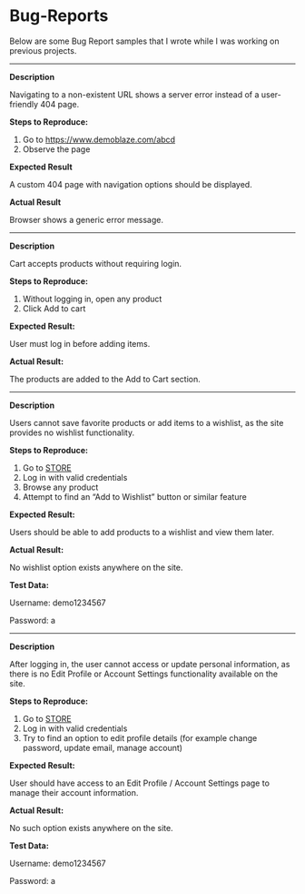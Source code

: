 # Bug-Reports

Below are some Bug Report samples that I wrote while I was working on previous projects.

-------------------------------------------------------------------------------------------

**Description** 

Navigating to a non-existent URL shows a server error instead of a user-friendly 404 page.

**Steps to Reproduce:**

1. Go to https://www.demoblaze.com/abcd
2. Observe the page

**Expected Result**

A custom 404 page with navigation options should be displayed.

**Actual Result**

Browser shows a generic error message.

-------------------------------------------------------------------------------------------

**Description**

Cart accepts products without requiring login.

**Steps to Reproduce:**

1. Without logging in, open any product
2. Click Add to cart

**Expected Result:**

User must log in before adding items.

**Actual Result:**

The products are added to the Add to Cart section.

-------------------------------------------------------------------------------------------

**Description**

Users cannot save favorite products or add items to a wishlist, as the site provides no wishlist functionality.

**Steps to Reproduce:**

1. Go to [STORE](https://www.demoblaze.com/) 
2. Log in with valid credentials
3. Browse any product
4. Attempt to find an “Add to Wishlist” button or similar feature

**Expected Result:**

Users should be able to add products to a wishlist and view them later.

**Actual Result:**

No wishlist option exists anywhere on the site.

**Test Data:**

Username: demo1234567

Password: a

-------------------------------------------------------------------------------------------

**Description**

After logging in, the user cannot access or update personal information, as there is no Edit Profile or Account Settings functionality available on the site.

**Steps to Reproduce:**

1. Go to [STORE ](https://www.demoblaze.com/)
2. Log in with valid credentials
3. Try to find an option to edit profile details (for example change password, update email, manage account)

**Expected Result:**

User should have access to an Edit Profile / Account Settings page to manage their account information.

**Actual Result:**

No such option exists anywhere on the site.

**Test Data:**

Username: demo1234567

Password: a











